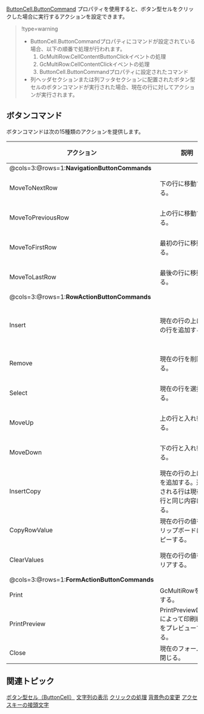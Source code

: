 [ButtonCell.ButtonCommand](gcdocsite__documentlink?toc-item-id=be5f62c3-d856-4aff-bfb2-3ef391ea2a34) プロパティを使用すると、ボタン型セルをクリックした場合に実行するアクションを設定できます。

> !type=warning
>
> * ButtonCell.ButtonCommandプロパティにコマンドが設定されている場合、以下の順番で処理が行われます。
>     1. GcMultiRow.CellContentButtonClickイベントの処理
>     2. GcMultiRow.CellContentClickイベントの処理
>     3. ButtonCell.ButtonCommandプロパティに設定されたコマンド
> * 列ヘッダセクションまたは列フッタセクションに配置されたボタン型セルのボタンコマンドが実行された場合、現在の行に対してアクションが実行されます。

## ボタンコマンド

ボタンコマンドは次の15種類のアクションを提供します。

| **アクション** | **説明** | **実行されない条件** |
| ----- | --- | -------- |
| @cols=3:@rows=1:**NavigationButtonCommands** |
| MoveToNextRow | 下の行に移動する。 | 現在の行が最後の行の場合 |
| MoveToPreviousRow | 上の行に移動する。 | 現在の行が最初の行の場合 |
| MoveToFirstRow | 最初の行に移動する。 | 現在の行が最初の行の場合 |
| MoveToLastRow | 最後の行に移動する。 | 現在の行が最後の行の場合 |
| @cols=3:@rows=1:**RowActionButtonCommands** |
| Insert | 現在の行の上に空の行を追加する。 | GcMultiRowコントロールがバウンドモードの場合 |
| Remove | 現在の行を削除する。 | 現在の行が新規行の場合 |
| Select | 現在の行を選択する。 | 現在の行が選択不可の場合 |
| MoveUp | 上の行と入れ替わる。 | 現在の行が最初の行の場合 |
| MoveDown | 下の行と入れ替わる。 | 現在の行が最後の行の場合 |
| InsertCopy | 現在の行の上に行を追加する。追加される行は現在の行と同じ内容になる。 | 現在の行が最後の行の場合 |
| CopyRowValue | 現在の行の値をクリップボードにコピーする。 | - |
| ClearValues | 現在の行の値をクリアする。 | 現在の行が編集不可の場合 |
| @cols=3:@rows=1:**FormActionButtonCommands** |
| Print | GcMultiRowを印刷する。 | - |
| PrintPreview | PrintPreviewDialogによって印刷結果をプレビューする。 | - |
| Close | 現在のフォームを閉じる。 | - |

## 関連トピック

[ボタン型セル（ButtonCell）](gcdocsite__documentlink?toc-item-id=c4eb72ee-4c49-4000-9fdd-41ccb9a6a780)
[文字列の表示](gcdocsite__documentlink?toc-item-id=ac50876a-c423-4d0c-97ff-c6ced07fb482)
[クリックの処理](gcdocsite__documentlink?toc-item-id=445014a1-b438-4b83-a46b-e38b1025fd6a)
[背景色の変更](gcdocsite__documentlink?toc-item-id=773a4c73-f292-4d3f-949f-dffeadce3696)
[アクセスキーの接頭文字](gcdocsite__documentlink?toc-item-id=eb212579-0767-478b-abae-d31872f688c7)